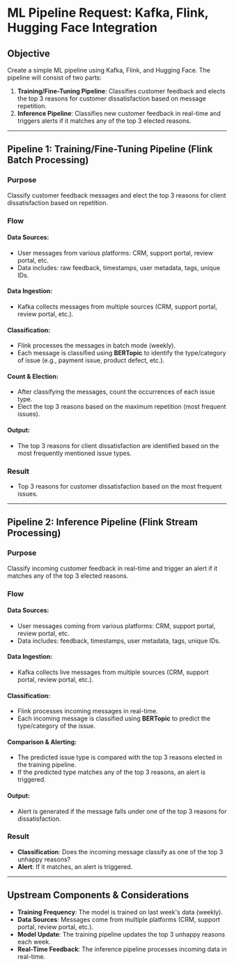 # ML Pipeline Request: Kafka, Flink, Hugging Face Integration

## Objective
Create a simple ML pipeline using Kafka, Flink, and Hugging Face. The pipeline will consist of two parts:

1. **Training/Fine-Tuning Pipeline**: Classifies customer feedback and elects the top 3 reasons for customer dissatisfaction based on message repetition.
2. **Inference Pipeline**: Classifies new customer feedback in real-time and triggers alerts if it matches any of the top 3 elected reasons.

---

## Pipeline 1: Training/Fine-Tuning Pipeline (Flink Batch Processing)

### Purpose
Classify customer feedback messages and elect the top 3 reasons for client dissatisfaction based on repetition.

### Flow

#### Data Sources:
- User messages from various platforms: CRM, support portal, review portal, etc.
- Data includes: raw feedback, timestamps, user metadata, tags, unique IDs.

#### Data Ingestion:
- Kafka collects messages from multiple sources (CRM, support portal, review portal, etc.).

#### Classification:
- Flink processes the messages in batch mode (weekly).
- Each message is classified using **BERTopic** to identify the type/category of issue (e.g., payment issue, product defect, etc.).

#### Count & Election:
- After classifying the messages, count the occurrences of each issue type.
- Elect the top 3 reasons based on the maximum repetition (most frequent issues).

#### Output:
- The top 3 reasons for client dissatisfaction are identified based on the most frequently mentioned issue types.

### Result
- Top 3 reasons for customer dissatisfaction based on the most frequent issues.

---

## Pipeline 2: Inference Pipeline (Flink Stream Processing)

### Purpose
Classify incoming customer feedback in real-time and trigger an alert if it matches any of the top 3 elected reasons.

### Flow

#### Data Sources:
- User messages coming from various platforms: CRM, support portal, review portal, etc.
- Data includes: feedback, timestamps, user metadata, tags, unique IDs.

#### Data Ingestion:
- Kafka collects live messages from multiple sources (CRM, support portal, review portal, etc.).

#### Classification:
- Flink processes incoming messages in real-time.
- Each incoming message is classified using **BERTopic** to predict the type/category of the issue.

#### Comparison & Alerting:
- The predicted issue type is compared with the top 3 reasons elected in the training pipeline.
- If the predicted type matches any of the top 3 reasons, an alert is triggered.

#### Output:
- Alert is generated if the message falls under one of the top 3 reasons for dissatisfaction.

### Result
- **Classification**: Does the incoming message classify as one of the top 3 unhappy reasons?
- **Alert**: If it matches, an alert is triggered.

---

## Upstream Components & Considerations

- **Training Frequency**: The model is trained on last week's data (weekly).
- **Data Sources**: Messages come from multiple platforms (CRM, support portal, review portal, etc.).
- **Model Update**: The training pipeline updates the top 3 unhappy reasons each week.
- **Real-Time Feedback**: The inference pipeline processes incoming data in real-time.
